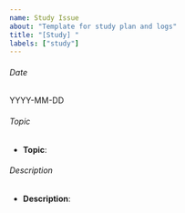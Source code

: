 ```yaml
---
name: Study Issue
about: "Template for study plan and logs"
title: "[Study] "
labels: ["study"]
---
```


###### Date
YYYY-MM-DD

###### Topic
- **Topic**:

###### Description
- **Description**:

